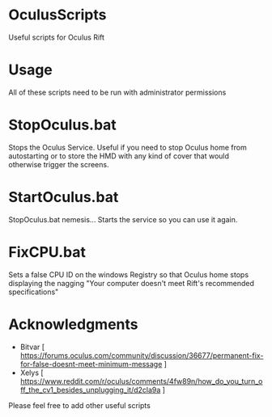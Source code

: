 # OculusScripts
Useful scripts for Oculus Rift

# Usage
All of these scripts need to be run with administrator permissions

# StopOculus.bat

Stops the Oculus Service. Useful if you need to stop Oculus home from autostarting or to store the HMD with any kind of cover that would otherwise trigger the screens.

# StartOculus.bat

StopOculus.bat nemesis... Starts the service so you can use it again.

# FixCPU.bat

Sets a false CPU ID on the windows Registry so that Oculus home stops displaying the nagging "Your computer doesn't meet Rift's recommended specifications"

# Acknowledgments
 - Bitvar [ https://forums.oculus.com/community/discussion/36677/permanent-fix-for-false-doesnt-meet-minimum-message ]
 - Xelys [ https://www.reddit.com/r/oculus/comments/4fw89n/how_do_you_turn_off_the_cv1_besides_unplugging_it/d2cla9a ]
 
Please feel free to add other useful scripts
